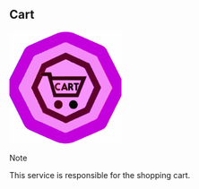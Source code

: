## Cart

<img width='200' height='200' src="./docs/public/logo.svg">

> [!NOTE]
> This service is responsible for the shopping cart.
